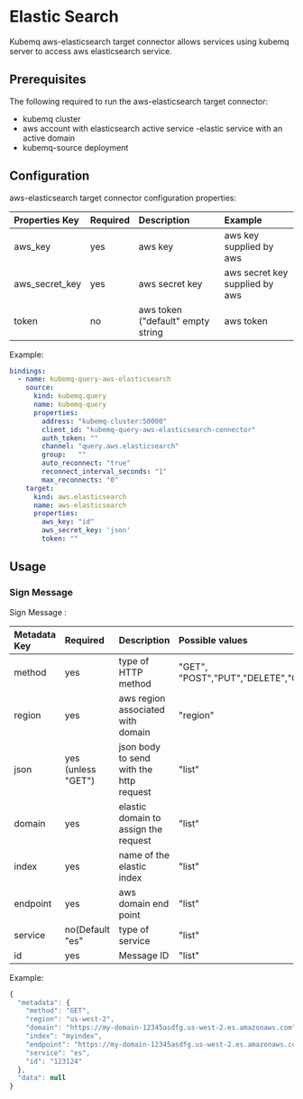 # Elastic Search

Kubemq aws-elasticsearch target connector allows services using kubemq server to access aws elasticsearch service.

## Prerequisites

The following required to run the aws-elasticsearch target connector:

* kubemq cluster
* aws account with elasticsearch active service -elastic service with an active domain
* kubemq-source deployment

## Configuration

aws-elasticsearch target connector configuration properties:

| Properties Key | Required | Description | Example |
| :--- | :--- | :--- | :--- |
| aws\_key | yes | aws key | aws key supplied by aws |
| aws\_secret\_key | yes | aws secret key | aws secret key supplied by aws |
| token | no | aws token \("default" empty string | aws token |

Example:

```yaml
bindings:
  - name: kubemq-query-aws-elasticsearch
    source:
      kind: kubemq.query
      name: kubemq-query
      properties:
        address: "kubemq-cluster:50000"
        client_id: "kubemq-query-aws-elasticsearch-connector"
        auth_token: ""
        channel: "query.aws.elasticsearch"
        group:   ""
        auto_reconnect: "true"
        reconnect_interval_seconds: "1"
        max_reconnects: "0"
    target:
      kind: aws.elasticsearch
      name: aws-elasticsearch
      properties:
        aws_key: "id"
        aws_secret_key: 'json'
        token: ""
```

## Usage

### Sign Message

Sign Message :

| Metadata Key | Required | Description | Possible values |
| :--- | :--- | :--- | :--- |
| method | yes | type of HTTP method | "GET", "POST","PUT","DELETE","OPTIONS" |
| region | yes | aws region associated with domain | "region" |
| json | yes \(unless "GET"\) | json body to send with the http request | "list" |
| domain | yes | elastic domain to assign the request | "list" |
| index | yes | name of the elastic index | "list" |
| endpoint | yes | aws domain end point | "list" |
| service | no\(Default "es" | type of service | "list" |
| id | yes | Message ID | "list" |

Example:

```javascript
{
  "metadata": {
    "method": "GET",
    "region": "us-west-2",
    "domain": "https://my-domain-12345asdfg.us-west-2.es.amazonaws.com",
    "index": "myindex",
    "endpoint": "https://my-domain-12345asdfg.us-west-2.es.amazonaws.com/my/end_point",
    "service": "es",
    "id": "123124"
  },
  "data": null
}
```

